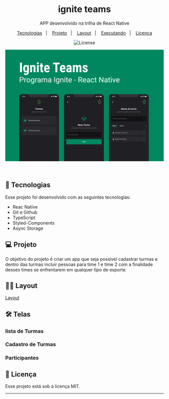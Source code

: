 <h1 align="center"> ignite teams </h1>

<p align="center">
APP desenvolvido na trilha de React Native

</p>

<p align="center">
  <a href="#-tecnologias">Tecnologias</a>&nbsp;&nbsp;&nbsp;|&nbsp;&nbsp;&nbsp;
  <a href="#-projeto">Projeto</a>&nbsp;&nbsp;&nbsp;|&nbsp;&nbsp;&nbsp;
  <a href="#-layout">Layout</a>&nbsp;&nbsp;&nbsp;|&nbsp;&nbsp;&nbsp;
  <a href="#-layout">Executando</a>&nbsp;&nbsp;&nbsp;|&nbsp;&nbsp;&nbsp;
  <a href="#memo-licença">Licença</a>
</p>

<p align="center">
  <img alt="License" src="https://img.shields.io/static/v1?label=license&message=MIT&color=49AA26&labelColor=000000">
</p>

<p align="center">
  <img alt="imagem" src="src/assets/capap.png">
</p>

<br>

## 🚀 Tecnologias

Esse projeto foi desenvolvido com as seguintes tecnologias:

- Reac Native
- Git e Github
- TypeScript
- Styled-Components
- Async Storage

## 💻 Projeto

O objetivo do projeto é criar um app que seja possível cadastrar turmas e dentro das turmas incluir pessoas para time 1 e time 2 com a finalidade desses times se enfrentarem em qualquer tipo de esporte.

## 💅🏻 Layout

<a href="https://www.figma.com/design/TlunbPcxufbGxzHv5nbOFW/Ignite-Teams-(Community)?node-id=47-273&node-type=CANVAS&m=dev">Layout</a>

## 🛠️ Telas

### lista de Turmas

### Cadastro de Turmas

### Participantes


## :memo: Licença

Esse projeto está sob a licença MIT.

---
